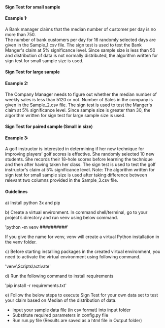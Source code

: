 #### Sign Test for small sample  

#### Example 1: 
A Bank manager claims that the median number of customer per day is no more than 750.  
The number of bank customers per day for 16 randomly selected days are given in the Sample_1.csv file.
The sign test is used to test the Bank Manger's claim at 5% significance level. 
Since sample size is less than 50 and distribution of data is not normally distributed, 
the algorithm written for sign test for small sample size is used.

#### Sign Test for large sample

#### Example 2:  
The Company Manager needs to figure out whether the median number of weekly sales 
is less than 5120 or not. Number of Sales in the company is given in the Sample_2.csv file. 
The sign test is used to test the Manger's claim at 5% significance level.
Since sample size is greater than 30, the algorithm written for sign test for large sample size is used.  

#### Sign Test for paired sample (Small in size)

#### Example 3: 
A golf instructor is interested in determining if her new technique for improving players’ golf scores is effective. She randomly selected 10 new students. 
She records their 18-hole scores before learning the technique and then after having taken her class. 
The sign test is used to test the golf instructor's claim at 5% significance level. 
Note: The algorithm written for sign test for small sample size is used after taking difference between relevant two 
columns provided in the Sample_3.csv file. 



#### Guidelines 
a) Install python 3x and pip

b) Create a virtual environment.
   In command shell/terminal, go to your project’s directory and run venv using below command.
   
   'python -m venv #####<name>#####'
   
   If you give the name for venv, venv will create a virtual Python installation in the venv folder.

c) Before starting installing packages in the created virtual environment, you need to 
   activate the virtual environment using following command.

   'venv\Scripts\activate'
   
d) Run the following command to install requirements 
    
   'pip install -r requirements.txt'

e) Follow the below steps to execute Sign Test for your own data set to test your claim based on Median of the distribution of data. 

- Input your sample data file (in csv format) into input folder
- Substitute required parameters in config.py file
- Run run.py file (Results are saved as a html file in Output folder)
